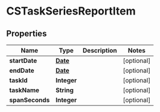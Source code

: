 
# CSTaskSeriesReportItem

## Properties
Name | Type | Description | Notes
------------ | ------------- | ------------- | -------------
**startDate** | [**Date**](Date.md) |  |  [optional]
**endDate** | [**Date**](Date.md) |  |  [optional]
**taskId** | **Integer** |  |  [optional]
**taskName** | **String** |  |  [optional]
**spanSeconds** | **Integer** |  |  [optional]



